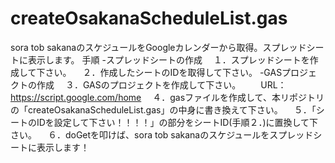 # createOsakanaScheduleList.gas
sora tob sakanaのスケジュールをGoogleカレンダーから取得。スプレッドシートに表示します。
手順
-スプレッドシートの作成
　１．スプレッドシートを作成して下さい。
　２．作成したシートのIDを取得して下さい。
-GASプロジェクトの作成
　３．GASのプロジェクトを作成して下さい。
 　　URL：https://script.google.com/home
　４．gasファイルを作成して、本リポジトリの「createOsakanaScheduleList.gas」の中身に書き換えて下さい。
　５．「シートのIDを設定して下さい！！！！」の部分をシートID(手順２．)に置換して下さい。
　６．doGetを叩けば、sora tob sakanaのスケジュールをスプレッドシートに表示します！
